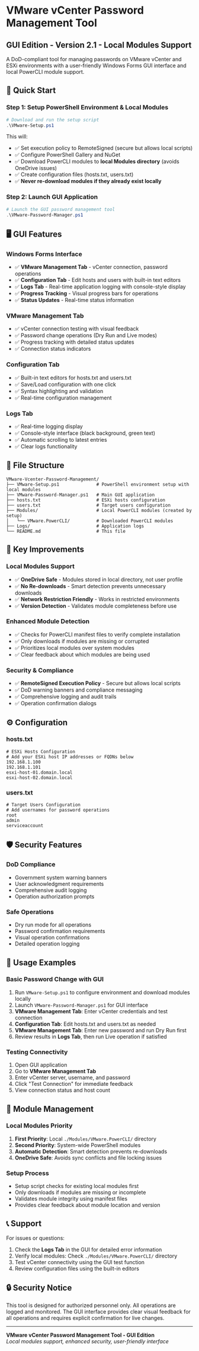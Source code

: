 # VMware vCenter Password Management Tool
## GUI Edition - Version 2.1 - Local Modules Support

A DoD-compliant tool for managing passwords on VMware vCenter and ESXi environments with a user-friendly Windows Forms GUI interface and local PowerCLI module support.

## 🚀 Quick Start

### **Step 1: Setup PowerShell Environment & Local Modules**
```powershell
# Download and run the setup script
.\VMware-Setup.ps1
```

This will:
- ✅ Set execution policy to RemoteSigned (secure but allows local scripts)
- ✅ Configure PowerShell Gallery and NuGet
- ✅ Download PowerCLI modules to **local Modules directory** (avoids OneDrive issues)
- ✅ Create configuration files (hosts.txt, users.txt)
- ✅ **Never re-download modules if they already exist locally**

### **Step 2: Launch GUI Application**
```powershell
# Launch the GUI password management tool
.\VMware-Password-Manager.ps1
```

## 🖥️ GUI Features

### **Windows Forms Interface**
- ✅ **VMware Management Tab** - vCenter connection, password operations
- ✅ **Configuration Tab** - Edit hosts and users with built-in text editors
- ✅ **Logs Tab** - Real-time application logging with console-style display
- ✅ **Progress Tracking** - Visual progress bars for operations
- ✅ **Status Updates** - Real-time status information

### **VMware Management Tab**
- ✅ vCenter connection testing with visual feedback
- ✅ Password change operations (Dry Run and Live modes)
- ✅ Progress tracking with detailed status updates
- ✅ Connection status indicators

### **Configuration Tab**
- ✅ Built-in text editors for hosts.txt and users.txt
- ✅ Save/Load configuration with one click
- ✅ Syntax highlighting and validation
- ✅ Real-time configuration management

### **Logs Tab**
- ✅ Real-time logging display
- ✅ Console-style interface (black background, green text)
- ✅ Automatic scrolling to latest entries
- ✅ Clear logs functionality

## 📁 File Structure

```
VMware-Vcenter-Password-Management/
├── VMware-Setup.ps1              # PowerShell environment setup with local modules
├── VMware-Password-Manager.ps1   # Main GUI application
├── hosts.txt                     # ESXi hosts configuration
├── users.txt                     # Target users configuration
├── Modules/                      # Local PowerCLI modules (created by setup)
│   └── VMware.PowerCLI/          # Downloaded PowerCLI modules
├── Logs/                         # Application logs
└── README.md                     # This file
```

## 🔧 Key Improvements

### **Local Modules Support**
- ✅ **OneDrive Safe** - Modules stored in local directory, not user profile
- ✅ **No Re-downloads** - Smart detection prevents unnecessary downloads
- ✅ **Network Restriction Friendly** - Works in restricted environments
- ✅ **Version Detection** - Validates module completeness before use

### **Enhanced Module Detection**
- ✅ Checks for PowerCLI manifest files to verify complete installation
- ✅ Only downloads if modules are missing or corrupted
- ✅ Prioritizes local modules over system modules
- ✅ Clear feedback about which modules are being used

### **Security & Compliance**
- ✅ **RemoteSigned Execution Policy** - Secure but allows local scripts
- ✅ DoD warning banners and compliance messaging
- ✅ Comprehensive logging and audit trails
- ✅ Operation confirmation dialogs

## ⚙️ Configuration

### **hosts.txt**
```
# ESXi Hosts Configuration
# Add your ESXi host IP addresses or FQDNs below
192.168.1.100
192.168.1.101
esxi-host-01.domain.local
esxi-host-02.domain.local
```

### **users.txt**
```
# Target Users Configuration
# Add usernames for password operations
root
admin
serviceaccount
```

## 🛡️ Security Features

### **DoD Compliance**
- Government system warning banners
- User acknowledgment requirements
- Comprehensive audit logging
- Operation authorization prompts

### **Safe Operations**
- Dry run mode for all operations
- Password confirmation requirements
- Visual operation confirmations
- Detailed operation logging

## 📖 Usage Examples

### **Basic Password Change with GUI**
1. Run `VMware-Setup.ps1` to configure environment and download modules locally
2. Launch `VMware-Password-Manager.ps1` for GUI interface
3. **VMware Management Tab**: Enter vCenter credentials and test connection
4. **Configuration Tab**: Edit hosts.txt and users.txt as needed
5. **VMware Management Tab**: Enter new password and run Dry Run first
6. Review results in **Logs Tab**, then run Live operation if satisfied

### **Testing Connectivity**
1. Open GUI application
2. Go to **VMware Management Tab**
3. Enter vCenter server, username, and password
4. Click "Test Connection" for immediate feedback
5. View connection status and host count

## 🔄 Module Management

### **Local Modules Priority**
1. **First Priority**: Local `./Modules/VMware.PowerCLI/` directory
2. **Second Priority**: System-wide PowerShell modules
3. **Automatic Detection**: Smart detection prevents re-downloads
4. **OneDrive Safe**: Avoids sync conflicts and file locking issues

### **Setup Process**
- Setup script checks for existing local modules first
- Only downloads if modules are missing or incomplete
- Validates module integrity using manifest files
- Provides clear feedback about module location and version

## 📞 Support

For issues or questions:
1. Check the **Logs Tab** in the GUI for detailed error information
2. Verify local modules: Check `./Modules/VMware.PowerCLI/` directory
3. Test vCenter connectivity using the GUI test function
4. Review configuration files using the built-in editors

## 🔒 Security Notice

This tool is designed for authorized personnel only. All operations are logged and monitored. The GUI interface provides clear visual feedback for all operations and requires explicit confirmation for live changes.

---

**VMware vCenter Password Management Tool - GUI Edition**  
*Local modules support, enhanced security, user-friendly interface*